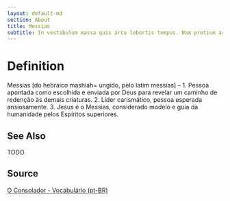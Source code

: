 ```yaml
---
layout: default-md
section: About
title: Messias
subtitle: In vestibulum massa quis arcu lobortis tempus. Nam pretium arcu in odio vulputate luctus.
---
```


# Definition
Messias [do hebraico mashiah= ungido, pelo latim messias] – 1. Pessoa apontada como escolhida e enviada por Deus para revelar um caminho de redenção às demais criaturas. 2. Líder carismático, pessoa esperada ansiosamente. 3. Jesus é o Messias, considerado modelo e guia da humanidade pelos Espíritos superiores.


## See Also
TODO

## Source
[O Consolador - Vocabulário (pt-BR)](http://www.oconsolador.com.br/linkfixo/vocabulario/principal.html)
